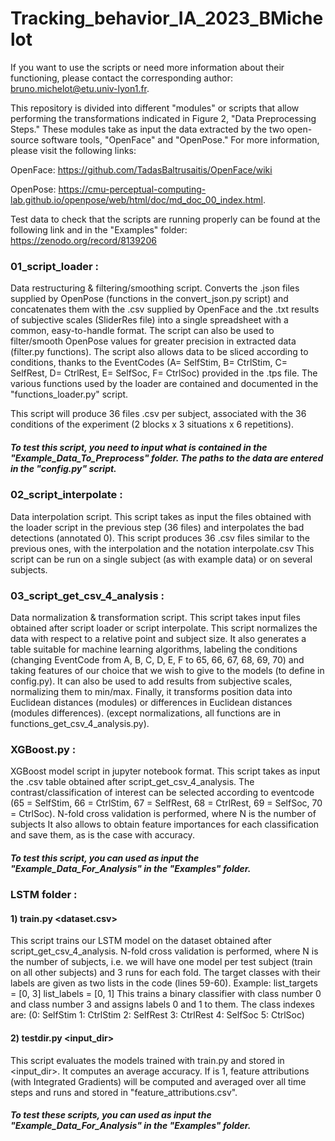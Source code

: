 # Tracking_behavior_IA_2023_BMichelot

If you want to use the scripts or need more information about their functioning, please contact the corresponding author: bruno.michelot@etu.univ-lyon1.fr.

This repository is divided into different "modules" or scripts that allow performing the transformations indicated in Figure 2, "Data Preprocessing Steps." These modules take as input the data extracted by the two open-source software tools, "OpenFace" and "OpenPose." For more information, please visit the following links:

OpenFace: https://github.com/TadasBaltrusaitis/OpenFace/wiki

OpenPose: https://cmu-perceptual-computing-lab.github.io/openpose/web/html/doc/md_doc_00_index.html.

Test data to check that the scripts are running properly can be found at the following link and in the "Examples" folder: https://zenodo.org/record/8139206

### 01_script_loader : 

Data restructuring & filtering/smoothing script. 
Converts the .json files supplied by OpenPose (functions in the convert_json.py script) and concatenates them with the .csv supplied by OpenFace and the .txt results of subjective scales (SliderRes file) into a single spreadsheet with a common, easy-to-handle format. 
The script can also be used to filter/smooth OpenPose values for greater precision in extracted data (filter.py functions). 
The script also allows data to be sliced according to conditions, thanks to the EventCodes (A= SelfStim, B= CtrlStim, C= SelfRest, D= CtrlRest, E= SelfSoc, F= CtrlSoc) provided in the .tps file.
The various functions used by the loader are contained and documented in the "functions_loader.py" script. 

This script will produce 36 files .csv per subject, associated with the 36 conditions of the experiment (2 blocks x 3 situations x 6 repetitions). 

##### To test this script, you need to input what is contained in the "Example_Data_To_Preprocess" folder. The paths to the data are entered in the "config.py" script. 

### 02_script_interpolate : 

Data interpolation script. This script takes as input the files obtained with the loader script in the previous step (36 files) and interpolates the bad detections (annotated 0). 
This script produces 36 .csv files similar to the previous ones, with the interpolation and the notation interpolate.csv
This script can be run on a single subject (as with example data) or on several subjects.

### 03_script_get_csv_4_analysis : 

Data normalization & transformation script.
This script takes input files obtained after script loader or script interpolate.
This script normalizes the data with respect to a relative point and subject size. 
It also generates a table suitable for machine learning algorithms, labeling the conditions (changing EventCode from A, B, C, D, E, F to 65, 66, 67, 68, 69, 70) and taking features of our choice that we wish to give to the models (to define in config.py). It can also be used to add results from subjective scales, normalizing them to min/max. 
Finally, it transforms position data into Euclidean distances (modules) or differences in Euclidean distances (modules differences). 
(except normalizations, all functions are in functions_get_csv_4_analysis.py). 

### XGBoost.py : 

XGBoost model script in jupyter notebook format. This script takes as input the .csv table obtained after script_get_csv_4_analysis. 
The contrast/classification of interest can be selected according to eventcode (65 = SelfStim, 66 = CtrlStim, 67 = SelfRest, 68 = CtrlRest, 69 = SelfSoc, 70 = CtrlSoc). 
N-fold cross validation is performed, where N is the number of subjects
It also allows to obtain feature importances for each classification and save them, as is the case with accuracy. 

##### To test this script, you can used as input the "Example_Data_For_Analysis" in the "Examples" folder.

### LSTM folder : 

#### 1) train.py <dataset.csv>

This script trains our LSTM model on the dataset obtained after script_get_csv_4_analysis. 
N-fold cross validation is performed, where N is the number of subjects, i.e. we will have one model per test subject (train on all other subjects) and 3 runs for each fold.
The target classes with their labels are given as two lists in the code (lines 59-60). 
Example:
list_targets = [0, 3]
list_labels = [0, 1]
This trains a binary classifier with class number 0 and class number 3 and assigns labels 0 and 1 to them.
The class indexes are: (0: SelfStim  1: CtrlStim  2: SelfRest  3: CtrlRest  4: SelfSoc  5: CtrlSoc)

#### 2) testdir.py <input_dir> <explain>

This script evaluates the models trained with train.py and stored in <input_dir>. It computes an average accuracy. 
If <explain> is 1, feature attributions (with Integrated Gradients) will be computed and averaged over all time steps and runs and stored in "feature_attributions.csv".

##### To test these scripts, you can used as input the "Example_Data_For_Analysis" in the "Examples" folder.
